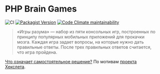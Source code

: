 # PHP Brain Games

![CI](https://github.com/Seryiza/php-brain-games/workflows/CI/badge.svg?branch=master) [![Packagist Version](https://img.shields.io/packagist/v/seryiza/brain-games)](https://packagist.org/packages/seryiza/brain-games) [![Code Climate maintainability](https://img.shields.io/codeclimate/maintainability/Seryiza/php-brain-games)](https://codeclimate.com/github/Seryiza/php-brain-games)

> «Игры разума» — набор из пяти консольных игр, построенных по принципу популярных мобильных приложений для прокачки мозга. Каждая игра задает вопросы, на которые нужно дать правильные ответы. После трех правильных ответов считается, что игра пройдена.

[Что означает самостоятельное решение?](https://github.com/Seryiza/unreviewed-php-brain-games/wiki/%D0%A1%D0%B0%D0%BC%D0%BE%D1%81%D1%82%D0%BE%D1%8F%D1%82%D0%B5%D0%BB%D1%8C%D0%BD%D0%BE%D0%B5-%D0%BF%D1%80%D0%BE%D1%85%D0%BE%D0%B6%D0%B4%D0%B5%D0%BD%D0%B8%D0%B5-%D0%BF%D1%80%D0%BE%D0%B5%D0%BA%D1%82%D0%BE%D0%B2-Hexlet) По мотивам [проекта Хекслета](https://ru.hexlet.io/professions/php/projects/45).
